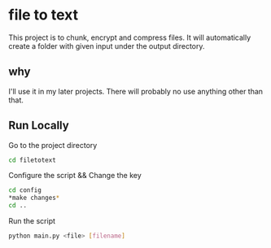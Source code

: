 
# file to text

This project is to chunk, encrypt and compress files. It will automatically create a folder with given input under the output directory.


## why

I'll use it in my later projects. There will probably no use anything other than that.


## Run Locally

Go to the project directory
```bash
cd filetotext
```
Configure the script && Change the key
```bash
cd config
*make changes*
cd ..
```

Run the script
```bash
python main.py <file> [filename]
```
